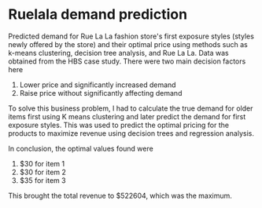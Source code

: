 # Ruelala demand prediction
Predicted demand for Rue La La fashion store's first exposure styles (styles newly offered by the store) and their optimal price using methods such as k-means clustering, decision tree analysis, and Rue La La. Data was obtained from the HBS case study.
There were two main decision factors here 
1. Lower price and significantly increased demand
2. Raise price without significantly affecting
demand

To solve this business problem, I had to calculate the true demand for older items first using K means clustering and later predict the demand for first exposure styles.
This was used to predict the optimal pricing for the products to maximize revenue using decision trees and regression analysis.

In conclusion, the optimal values found were 
1. $30 for item 1 
2. $30 for item 2 
3. $35 for item 3

This brought the total revenue to $522604, which was the maximum.
